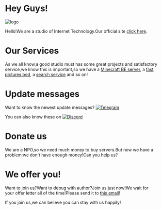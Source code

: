 # Hey Guys!

![logo](https://cdn-pic.gcxstudio.cn/2021/07/05/5B8804572CA7725395EE48BEF3E1BD77.png)

Hello!We are a studio of Internet Technology.Our official site [click here](https://gbclstudio.cn).

# Our Services

As we all know,a good studio must has some great projects and satisfactory service,we know this is important,so we have a [Minecraft BE server](https://mc,gbclstudio.cn), a [fast pictures bed](https://pic.gbclstudio.cn), a [search service](https://search.gbclstudio.cn) and so on!

# Update messages

Want to know the newest update messages?
[![Telegram](https://img.shields.io/static/v1?label=Update%20Messages&message=GBCLStudio%27s%20Update%20information&color=blue&style=for-the-badge&labelColor=green&logo=telegram)](https://t.me/gbclstudio_news)

You can also know these on [![Discord](https://img.shields.io/discord/879563083616489502?label=Discord&logo=discord&style=for-the-badge)](https://discord.com/channels/879563083616489502/)

# Donate us

We are a NPO,so we need much money to buy servers.But now we have a problem:we don't have enough money!Can you [help us?](https://afdian.net/@GBCLstudio)

# We offer you!

Want to join us?Want to debug with author?Join us just now!We wait for your offer letter all of the time!Please send it to [this email](mailto:aries@gcxs.fun)!

If you join us,we can believe you can stay with us happily!
